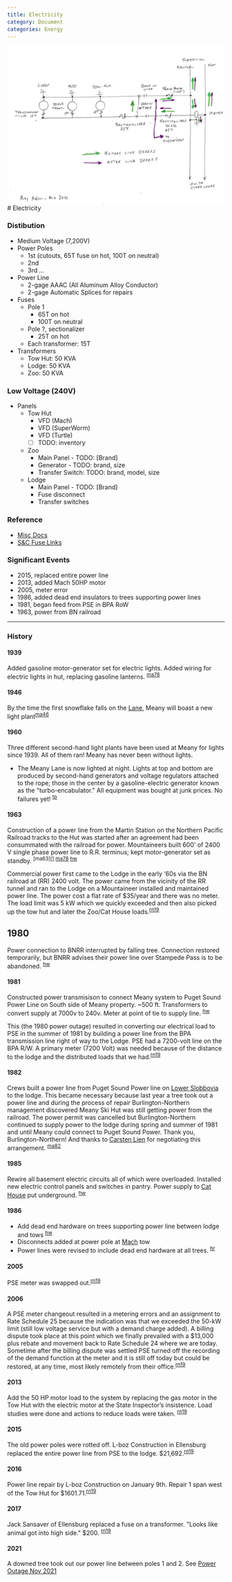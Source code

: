 ```yaml
---
title: Electricity
category: Document
categories: Energy
---
```

<img src="img/2021-Electric-Distribution.png" align="right">
# Electricity

### Distibution

- Medium Voltage (7,200V)
- Power Poles
    - 1st (cutouts, 65T fuse on hot, 100T on neutral)
    - 2nd
    - 3rd ...
- Power Line
    - 2-gage AAAC (All Aluminum Alloy Conductor)
    - 2-gage Automatic Splices for repairs
- Fuses
    - Pole 1
        - 65T on hot
        - 100T on neutral
    - Pole ?, sectionalizer
        - 25T on hot
    - Each transformer: 15T
- Transformers
    - Tow Hut: 50 KVA
    - Lodge: 50 KVA
    - Zoo: 50 KVA

### Low Voltage (240V)

- Panels
    - Tow Hut
        - VFD (Mach)
        - VFD (SuperWorm)
        - VFD (Turtle)
        - [ ] TODO: inventory
    - Zoo
        - Main Panel - TODO: [Brand]
        - Generator - TODO: brand, size
        - Transfer Switch: TODO: brand, model, size
    - Lodge
        - Main Panel - TODO: [Brand]
        - Fuse disconnect
        - Transfer switches

### Reference
- [Misc Docs](https://github.com/MeanyLodge/meanylodge.github.com/blob/master/reference/2021-12-08-Power-Line.pdf)
- [S&C Fuse Links](https://github.com/MeanyLodge/meanylodge.github.com/blob/master/reference/2021-Fuse-Links.pdf)

### Significant Events

- 2015, replaced entire power line
- 2013, added Mach 50HP motor
- 2005, meter error
- 1986, added dead end insulators to trees supporting power lines
- 1981, began feed from PSE in BPA RoW
- 1963, power from BN railroad


---


### History

#### 1939

Added gasoline motor-generator set for electric lights. Added wiring for electric lights in hut, replacing gasoline lanterns. <sup>[ma78][]</sup>

#### 1946

By the time the first snowflake falls on the [Lane](Lane), Meany will boast a new light plant<sup>[ma46][]</sup>

#### 1960

Three different second-hand light plants have been used at Meany for lights since 1939. All of them ran! Meany has never been without lights.
- The Meany Lane is now lighted at night. Lights at top and bottom are produced by second-hand generators and voltage regulators attached to the rope; those in the center by a gasoline-electric generator known as the "turbo-encabulator." All equipment was bought at junk prices. No failures yet! <sup>[tp][]</sup>

#### 1963

Construction of a power line from the Martin Station on the Northern Pacific Railroad tracks to the Hut was started after an agreement had been consummated with the railroad for power. Mountaineers built 600' of 2400 V single phase power line to R.R. terminus; kept motor-generator set as standby. <sup>[ma63][] [ma78][] [hw][]</sup>

Commercial power first came to the Lodge in the early ‘60s via the BN railroad at (RR) 2400 volt.  The power came from the vicinity of the RR tunnel and ran to the Lodge on a Mountaineer installed and maintained power line. The power cost a flat rate of $35/year and there was no meter. The load limit was 5 kW which we quickly exceeded and then also picked up the tow hut and later the Zoo/Cat House loads.<sup>[rn19][]</sup>

## 1980

Power connection to BNRR interrupted by falling tree. Connection restored temporarily, but BNRR advises their power line over Stampede Pass is to be abandoned. <sup>[hw][]</sup>

#### 1981

Constructed power transmisison to connect Meany system to Puget Sound Power Line on South side of Meany property. \~500 ft. Transformers to convert supply at 7000v to 240v. Meter at point of tie to supply line. <sup>[hw][]</sup>

This (the 1980 power outage) resulted in converting our electrical load to PSE in the summer of 1981 by building a power line from the BPA transmission line right of way to the Lodge. PSE had a 7200-volt line on the BPA R/W. A primary meter (7200 Volt) was needed because of the distance to the lodge and the distributed loads that we had.<sup>[rn19][]</sup>

#### 1982

Crews built a power line from Puget Sound Power line on [Lower Slobbovia](Lower-Slobbovia) to the lodge. This became necessary because last year a tree took out a power line and during the process of repair Burlington-Northern management discovered Meany Ski Hut was still getting power from the railroad. The power permit was cancelled but Burlington-Northern continued to supply power to the lodge during spring and summer of 1981 and until Meany could connect to Puget Sound Power. Thank you, Burlington-Northern! And thanks to [Carsten Lien](Carsten-Lien) for negotiating this arrangement. <sup>[ma82][]</sup>

#### 1985

Rewire all basement electric circuits all of which were overloaded. Installed new electric control panels and switches in pantry. Power supply to [Cat House](Cat-House) put underground. <sup>[hw][]</sup>

#### 1986

- Add dead end hardware on trees supporting power line between lodge and tows <sup>[hw][]</sup>
- Disconnects added at power pole at [Mach](Mach) tow
- Power lines were revised to include dead end hardware at all trees. <sup>[hr][]</sup>


#### 2005

PSE meter was swapped out.<sup>[rn19][]</sup>


#### 2006

A PSE meter changeout resulted in a metering errors and an assignment to Rate Schedule 25 because the indication was that we exceeded the 50-kW limit (still low voltage service but with a demand charge added). A billing dispute took place at this point which we finally prevailed with a $13,000 plus rebate and movement back to Rate Schedule 24 where we are today.  Sometime after the billing dispute was settled PSE turned off the recording of the demand function at the meter and it is still off today but could be restored, at any time, most likely remotely from their office.<sup>[rn19][]</sup>


#### 2013

Add the 50 HP motor load to the system by replacing the gas motor in the Tow Hut with the electric motor at the State Inspector’s insistence.  Load studies were done and actions to reduce loads were taken. <sup>[rn19][]</sup>

#### 2015

The old power poles were rotted off. L-boz Construction in Ellensburg replaced the entire power line from PSE to the lodge. $21,692.<sup>[rn19][]</sup>


#### 2016

Power line repair by L-boz Construction on January 9th. Repair 1 span west of the Tow Hut for $1601.71.<sup>[rn19][]</sup>


#### 2017

Jack Sansaver of Ellensburg replaced a fuse on a transformer. "Looks like animal got into high side." $200. <sup>[rn19][]</sup>


#### 2021

A downed tree took out our power line between poles 1 and 2. See [Power Outage Nov 2021](https://github.com/MeanyLodge/Committee/issues/18)



[hr]: History-Reports "Meany History Reports, by Idona Kellogg"
[hw]: History-Walt "Meany History, by Walt Little"
[ma46]: Mountaineer-Annual#1946
[ma78]: Mountaineer-Annual#1978
[ma82]: Mountaineer-Annual#1982
[rn19]: Electrical-Power-System
[tp]: Tomcat-Petition
